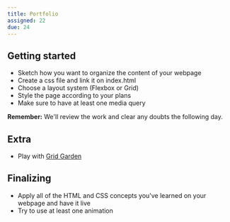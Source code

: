 ```yaml
---
title: Portfolio
assigned: 22
due: 24
---
```


Getting started
---------------

- Sketch how you want to organize the content of your webpage
- Create a css file and link it on index.html
- Choose a layout system (Flexbox or Grid)
- Style the page according to your plans
- Make sure to have at least one media query

**Remember:** We'll review the work and clear any doubts the following day.

Extra
-----

- Play with [Grid Garden](https://cssgridgarden.com/)


Finalizing
----------

- Apply all of the HTML and CSS concepts you've learned on your webpage and have it live
- Try to use at least one animation
